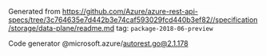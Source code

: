 Generated from https://github.com/Azure/azure-rest-api-specs/tree/3c764635e7d442b3e74caf593029fcd440b3ef82//specification/storage/data-plane/readme.md tag: `package-2018-06-preview`

Code generator @microsoft.azure/autorest.go@2.1.178


